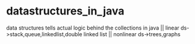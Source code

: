 # datastructures_in_java
data structures tells actual logic behind the collections in java || linear ds->stack,queue,linkedlist,double linked list || nonlinear ds->trees,graphs
